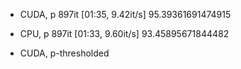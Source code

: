 * CUDA, p
897it [01:35,  9.42it/s]
95.39361691474915

* CPU, p
897it [01:33,  9.60it/s]
93.45895671844482

* CUDA, p-thresholded
